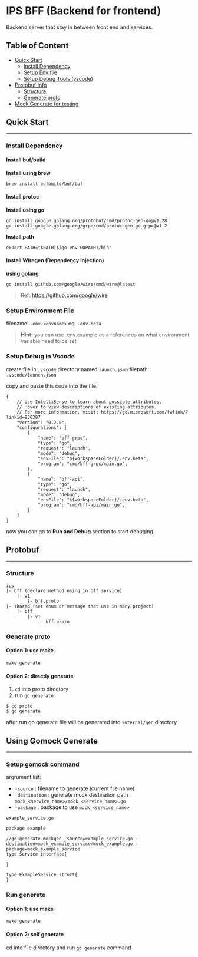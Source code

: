 # IPS BFF (Backend for frontend)

Backend server that stay in between front end and services.

## Table of Content
- [Quick Start](#quick-start)
    - [Install Dependency](#install-bufbuild)
    - [Setup Env file]()
    - [Setup Debug Tools (vscode)](#install-protoc)
- [Protobuf Info](#protobuf-structure)
    - [Structure](#structure)
    - [Generate proto](#generate-proto)
- [Mock Generate for testing](#using-gomock-generate)

## Quick Start
---
### Install Dependency

#### Install buf/build

**Install using brew**
```
brew install bufbuild/buf/buf
```

#### Install protoc

**Install using go**
```
go install google.golang.org/protobuf/cmd/protoc-gen-go@v1.28
go install google.golang.org/grpc/cmd/protoc-gen-go-grpc@v1.2
```

**Install path**
```
export PATH="$PATH:$(go env GOPATH)/bin"
```

#### Install Wiregen (Dependency injection)

**using golang**
```
go install github.com/google/wire/cmd/wire@latest
```

> Ref: https://github.com/google/wire

### Setup Environment File
filename: `.env.<envname>` eg. `.env.beta`
> **Hint:** you can use .env.example as a references on what environment variable need to be set

### Setup Debug in Vscode
create file in `.vscode` directory named `launch.json`
filepath: `.vscode/launch.json`

copy and paste this code into the file.
```
{
    // Use IntelliSense to learn about possible attributes.
    // Hover to view descriptions of existing attributes.
    // For more information, visit: https://go.microsoft.com/fwlink/?linkid=830387
    "version": "0.2.0",
    "configurations": [
        {
            "name": "bff-grpc",
            "type": "go",
            "request": "launch",
            "mode": "debug",
            "envFile": "${workspaceFolder}/.env.beta",
            "program": "cmd/bff-grpc/main.go",
        },
        {
            "name": "bff-api",
            "type": "go",
            "request": "launch",
            "mode": "debug",
            "envFile": "${workspaceFolder}/.env.beta",
            "program": "cmd/bff-api/main.go",
        }
    ]
}
```

now you can go to **Run and Debug** section to start debuging.

## Protobuf
---

### Structure
```
ips
|- bff (declare method using in bff service)
    |- v1
        |- bff.proto
|- shared (set enum or message that use in many project)
    |- bff
        |- v1
            |- bff.proto
```

### Generate proto

#### Option 1: use make
```
make generate
```

#### Option 2: directly generate
1. `cd` into proto directory
2. run `go generate`
```
$ cd proto
$ go generate
```

after run go generate file will be generated into `internal/gen` directory

## Using Gomock Generate
---
### Setup gomock command

argrument list:
- `-source` : filename to generate (current file name)
- `-destination` : generate mock destination path `mock_<service_name>/mock_<service_name>.go`
- `-package` : package to use `mock_<service_name>`

`example_service.go`
```
package example

//go:generate mockgen -source=example_service.go -destination=mock_example_service/mock_example.go -package=mock_example_service
type Service interface{

}

type ExampleService struct{
}
```

### Run generate
#### Option 1: use make
```
make generate
```

#### Option 2: self generate
cd into file directory and run `go generate` command